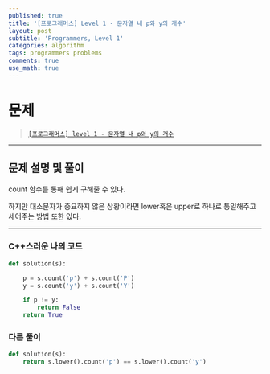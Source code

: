 ```yaml
---
published: true
title: '[프로그래머스] Level 1 - 문자열 내 p와 y의 개수'
layout: post
subtitle: 'Programmers, Level 1'
categories: algorithm
tags: programmers problems
comments: true
use_math: true
---
```


# **문제**

> [`[프로그래머스] level 1 - 문자열 내 p와 y의 개수`](https://school.programmers.co.kr/learn/courses/30/lessons/12916)

---
## **문제 설명 및 풀이**

count 함수를 통해 쉽게 구해줄 수 있다.

하지만 대소문자가 중요하지 않은 상황이라면 lower혹은 upper로 하나로 통일해주고 세어주는 방법 또한 있다.

---
### C++스러운 나의 코드
```python
def solution(s):

    p = s.count('p') + s.count('P')
    y = s.count('y') + s.count('Y')

    if p != y:
        return False
    return True
```

### 다른 풀이
```python
def solution(s):
    return s.lower().count('p') == s.lower().count('y')
```
